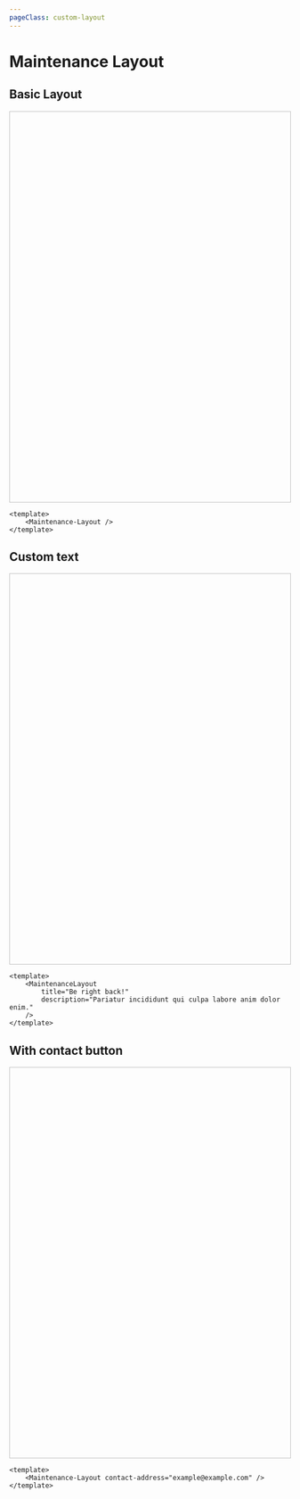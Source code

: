 ```yaml
---
pageClass: custom-layout
---
```


# Maintenance Layout

## Basic Layout

<div style=" width: 100%; height: 700px; border: 1px solid #c1c1c1;">
    <MaintenanceLayout></MaintenanceLayout>
</div>

<CodeGroup>
  <CodeGroupItem title="Vue" active>

```vue
<template>
	<Maintenance-Layout />
</template>
```

  </CodeGroupItem>
</CodeGroup>

## Custom text

<div style=" width: 100%; height: 700px; border: 1px solid #c1c1c1;">
    <MaintenanceLayout title="Be right back!" description="Pariatur incididunt qui culpa labore anim dolor enim." />
</div>

<CodeGroup>
  <CodeGroupItem title="Vue" active>

```vue
<template>
	<MaintenanceLayout
		title="Be right back!"
		description="Pariatur incididunt qui culpa labore anim dolor enim."
	/>
</template>
```

  </CodeGroupItem>
</CodeGroup>

## With contact button

<div style=" width: 100%; height: 700px; border: 1px solid #c1c1c1;">
    <MaintenanceLayout contact-address="example@example.com"></MaintenanceLayout>
</div>

<CodeGroup>
  <CodeGroupItem title="Vue" active>

```vue
<template>
	<Maintenance-Layout contact-address="example@example.com" />
</template>
```

  </CodeGroupItem>
</CodeGroup>
